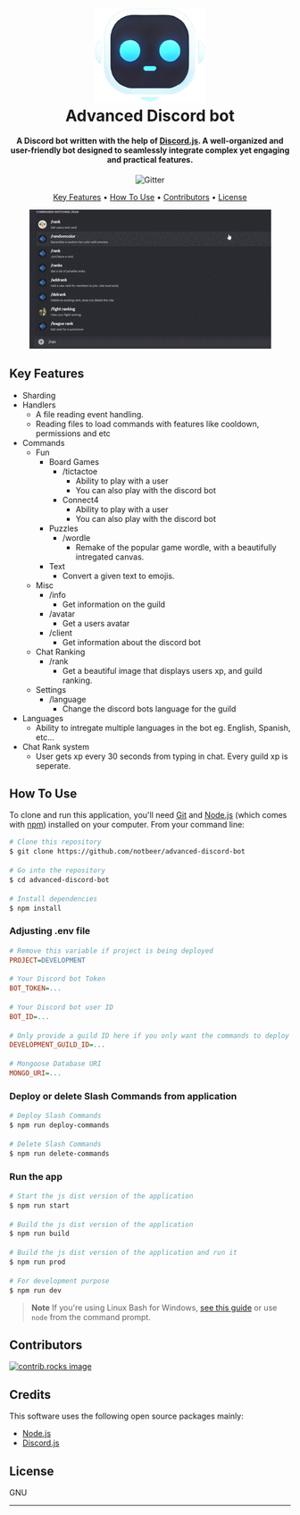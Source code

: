 
<h1 align="center">
  <br>
  <a href="https://github.com/notbeer/advanced-discord-bot"><img src="assets/logo.png" alt="Advanced Discord Bot" width="200"></a>
  <br>
  Advanced Discord bot
  <br>
</h1>

<h4 align="center">A Discord bot written with the help of <a href="https://discord.js.org" target="_blank">Discord.js</a>. A well-organized and user-friendly bot designed to seamlessly integrate complex yet engaging and practical features.</h4>

<p align="center">
  <img src="https://badge.fury.io/js/discord.js.svg" alt="Gitter">
</p>

<p align="center">
  <a href="#key-features">Key Features</a> •
  <a href="#how-to-use">How To Use</a> •
  <a href="#contributors">Contributors</a> •
  <a href="#license">License</a>
</p>

<p align="center">
  <img src="assets/showcase.gif" alt="Gitter">
</p>

## Key Features

* Sharding
* Handlers
  - A file reading event handling.
  - Reading files to load commands with features like cooldown, permissions and etc
* Commands
  - Fun
    - Board Games
      - /tictactoe
        - Ability to play with a user
        - You can also play with the discord bot
      - Connect4
        - Ability to play with a user
        - You can also play with the discord bot
    - Puzzles
      - /wordle
        - Remake of the popular game wordle, with a beautifully intregated canvas.
    - Text
      - Convert a given text to emojis.
  - Misc
    - /info
      - Get information on the guild
    - /avatar
      - Get a users avatar
    - /client
      - Get information about the discord bot
  - Chat Ranking
    - /rank
      - Get a beautiful image that displays users xp, and guild ranking.
  - Settings
    - /language
      - Change the discord bots language for the guild
* Languages
  - Ability to intregate multiple languages in the bot eg. English, Spanish, etc...
* Chat Rank system
  - User gets xp every 30 seconds from typing in chat. Every guild xp is seperate.
  

## How To Use

To clone and run this application, you'll need [Git](https://git-scm.com) and [Node.js](https://nodejs.org/en/download/) (which comes with [npm](http://npmjs.com)) installed on your computer. From your command line:

```bash
# Clone this repository
$ git clone https://github.com/notbeer/advanced-discord-bot

# Go into the repository
$ cd advanced-discord-bot

# Install dependencies
$ npm install
```
### Adjusting .env file
```ini
# Remove this variable if project is being deployed
PROJECT=DEVELOPMENT

# Your Discord bot Token
BOT_TOKEN=...

# Your Discord bot user ID
BOT_ID=...

# Only provide a guild ID here if you only want the commands to deploy to that guild or else keep it empty
DEVELOPMENT_GUILD_ID=...

# Mongoose Database URI
MONGO_URI=...
```

### Deploy or delete Slash Commands from application
```bash
# Deploy Slash Commands
$ npm run deploy-commands

# Delete Slash Commands
$ npm run delete-commands
```
### Run the app
```bash
# Start the js dist version of the application
$ npm run start

# Build the js dist version of the application
$ npm run build

# Build the js dist version of the application and run it
$ npm run prod

# For development purpose
$ npm run dev
```

> **Note**
> If you're using Linux Bash for Windows, [see this guide](https://www.howtogeek.com/261575/how-to-run-graphical-linux-desktop-applications-from-windows-10s-bash-shell/) or use `node` from the command prompt.

## Contributors
<a href="https://github.com/notbeer/advanced-discord-bot/graphs/contributors">
  <img src="https://contrib.rocks/image?repo=notbeer/advanced-discord-bot" alt="contrib.rocks image" />
</a>

## Credits

This software uses the following open source packages mainly:

- [Node.js](https://nodejs.org/)
- [Discord.js](https://discord.js.org)

## License

GNU

---